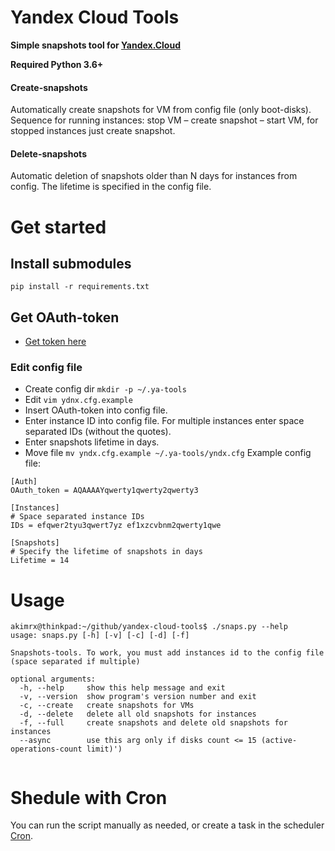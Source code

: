 # Yandex Cloud Tools
**Simple snapshots tool for [Yandex.Cloud](https://cloud.yandex.com)**

**Required Python 3.6+**

#### Create-snapshots
Automatically create snapshots for VM from config file (only boot-disks). Sequence for running instances: stop VM – create snapshot – start VM, for stopped instances just create snapshot.

#### Delete-snapshots
Automatic deletion of snapshots older than N days for instances from config. 
The lifetime is specified in the config file.

# Get started
## Install submodules
`pip install -r requirements.txt`

## Get OAuth-token
* [Get token here](https://oauth.yandex.com/authorize?response_type=token&client_id=1a6990aa636648e9b2ef855fa7bec2fb)

### Edit config file
* Create config dir `mkdir -p ~/.ya-tools`
* Edit `vim ydnx.cfg.example`
* Insert OAuth-token into config file.
* Enter instance ID into config file. For multiple instances enter space separated IDs (without the quotes).
* Enter snapshots lifetime in days.
* Move file `mv yndx.cfg.example ~/.ya-tools/yndx.cfg`
Example config file:
```
[Auth]
OAuth_token = AQAAAAYqwerty1qwerty2qwerty3

[Instances]
# Space separated instance IDs
IDs = efqwer2tyu3qwert7yz ef1xzcvbnm2qwerty1qwe

[Snapshots]
# Specify the lifetime of snapshots in days
Lifetime = 14
```

# Usage
```
akimrx@thinkpad:~/github/yandex-cloud-tools$ ./snaps.py --help
usage: snaps.py [-h] [-v] [-c] [-d] [-f]

Snapshots-tools. To work, you must add instances id to the config file (space separated if multiple)

optional arguments:
  -h, --help     show this help message and exit
  -v, --version  show program's version number and exit
  -c, --create   create snapshots for VMs
  -d, --delete   delete all old snapshots for instances
  -f, --full     create snapshots and delete old snapshots for instances
  --async        use this arg only if disks count <= 15 (active-operations-count limit)')


```

# Shedule with Cron
You can run the script manually as needed, or create a task in the scheduler [Cron](https://help.ubuntu.com/community/CronHowto). 

